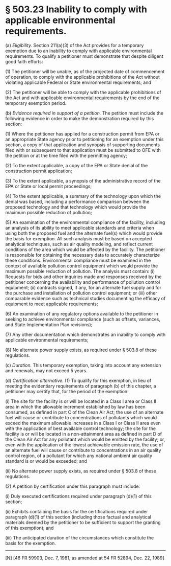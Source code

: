 # § 503.23   Inability to comply with applicable environmental requirements.

(a) *Eligibility.* Section 211(a)(3) of the Act provides for a temporary exemption due to an inability to comply with applicable environmental requirements. To qualify a petitioner must demonstrate that despite diligent good faith efforts:


(1) The petitioner will be unable, as of the projected date of commencement of operation, to comply with the applicable prohibitions of the Act without violating applicable Federal or State environmental requirements; and


(2) The petitioner will be able to comply with the applicable prohibitions of the Act and with applicable environmental requirements by the end of the temporary exemption period.


(b) *Evidence required in support of a petition.* The petition must include the following evidence in order to make the demonstration required by this section: 


(1) Where the petitioner has applied for a construction permit from EPA or an appropriate State agency prior to petitioning for an exemption under this section, a copy of that application and synopsis of supporting documents filed with or subsequent to that application must be submitted to OFE with the petition or at the time filed with the permitting agency; 


(2) To the extent applicable, a copy of the EPA or State denial of the construction permit application; 


(3) To the extent applicable, a synopsis of the administrative record of the EPA or State or local permit proceedings; 


(4) To the extent applicable, a summary of the technology upon which the denial was based, including a performance comparison between the proposed technology and that technology which would provide the maximum possible reduction of pollution; 


(5) An examination of the environmental compliance of the facility, including an analysis of its ability to meet applicable standards and criteria when using both the proposed fuel and the alternate fuel(s) which would provide the basis for exemption. All such analysis must be based on accepted analytical techniques, such as air quality modeling, and reflect current conditions of the area which would be affected by the facility. The petitioner is responsible for obtaining the necessary data to accurately characterize these conditions. Environmental compliance must be examined in the context of available pollution control equipment which would provide the maximum possible reduction of pollution. The analysis must contain: (i) Requests for bids and other inquiries made and responses received by the petitioner concerning the availability and performance of pollution control equipment; (ii) contracts signed, if any, for an alternate fuel supply and for the purchase and installation of pollution control equipment; or (iii) other comparable evidence such as technical studies documenting the efficacy of equipment to meet applicable requirements; 


(6) An examination of any regulatory options available to the petitioner in seeking to achieve environmental compliance (such as offsets, variances, and State Implementation Plan revisions); 


(7) Any other documentation which demonstrates an inability to comply with applicable environmental requirements; 


(8) No alternate power supply exists, as required under § 503.8 of these regulations. 


(c) *Duration.* This temporary exemption, taking into account any extension and renewals, may not exceed 5 years. 


(d) *Certification alternative.* (1) To qualify for this exemption, in lieu of meeting the evidentiary requirements of paragraph (b) of this chapter, a petitioner may certify that, for the period of the exemption: 


(i) The site for the facility is or will be located in a Class I area or Class II area in which the allowable increment established by law has been consumed, as defined in part C of the Clean Air Act; the use of an alternate fuel will cause or contribute to concentrations of pollutants which would exceed the maximum allowable increases in a Class I or Class II area even with the application of best available control technology; the site for the facility is or will be located in a non-attainment area as defined in part D of the Clean Air Act for any pollutant which would be emitted by the facility; or, even with the application of the lowest achievable emission rate, the use of an alternate fuel will cause or contribute to concentrations in an air quality control region, of a pollutant for which any national ambient air quality standard is or would be exceeded; and 


(ii) No alternate power supply exists, as required under § 503.8 of these regulations. 


(2) A petition by certification under this paragraph must include: 


(i) Duly executed certifications required under paragraph (d)(1) of this section; 


(ii) Exhibits containing the basis for the certifications required under paragraph (d)(1) of this section (including those factual and analytical materials deemed by the petitioner to be sufficient to support the granting of this exemption); and 


(iii) The anticipated duration of the circumstances which constitute the basis for the exemption. 



---

[N] [46 FR 59903, Dec. 7, 1981, as amended at 54 FR 52894, Dec. 22, 1989]




